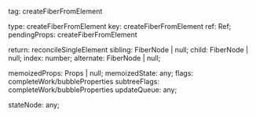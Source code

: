 tag: createFiberFromElement

type: createFiberFromElement
key: createFiberFromElement
ref: Ref;
pendingProps: createFiberFromElement

return: reconcileSingleElement
sibling: FiberNode | null;
child: FiberNode | null;
index: number;
alternate: FiberNode | null;

memoizedProps: Props | null;
memoizedState: any;
flags: completeWork/bubbleProperties
subtreeFlags: completeWork/bubbleProperties
updateQueue: any;

stateNode: any;
